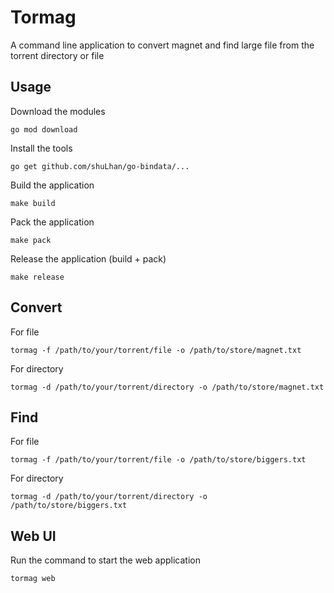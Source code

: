 # Tormag

A command line application to convert magnet and find large file from the torrent directory or file

## Usage

Download the modules

    go mod download

Install the tools

    go get github.com/shuLhan/go-bindata/...

Build the application

    make build

Pack the application

    make pack

Release the application (build + pack)

    make release

## Convert

For file

    tormag -f /path/to/your/torrent/file -o /path/to/store/magnet.txt

For directory

    tormag -d /path/to/your/torrent/directory -o /path/to/store/magnet.txt

## Find

For file

    tormag -f /path/to/your/torrent/file -o /path/to/store/biggers.txt

For directory

    tormag -d /path/to/your/torrent/directory -o /path/to/store/biggers.txt

## Web UI

Run the command to start the web application

    tormag web
